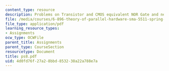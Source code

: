 ```yaml
---
content_type: resource
description: Problems on Transistor and CMOS equivalent NOR Gate and network routing.
file: /media/courses/6-896-theory-of-parallel-hardware-sma-5511-spring-2004/4d0fd76f27a28bbd853238a22a788e7a_ps8.pdf
file_type: application/pdf
learning_resource_types:
- Assignments
ocw_type: OCWFile
parent_title: Assignments
parent_type: CourseSection
resourcetype: Document
title: ps8.pdf
uid: 4d0fd76f-27a2-8bbd-8532-38a22a788e7a
---
```

